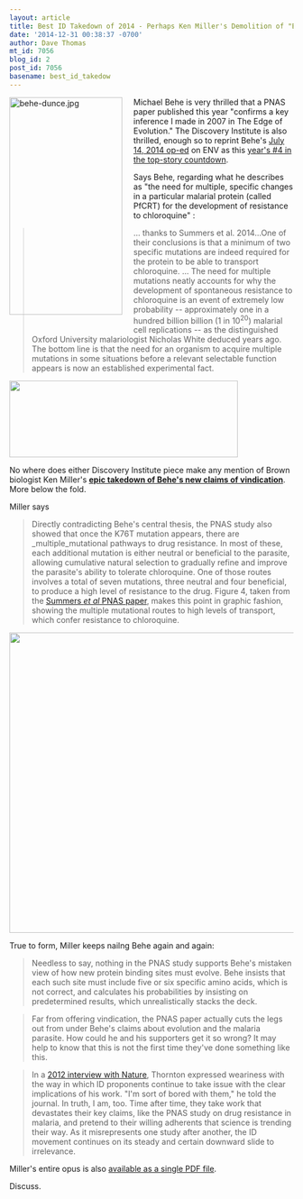 ```yaml
---
layout: article
title: Best ID Takedown of 2014 - Perhaps Ken Miller's Demolition of "Edge of Evolution"?
date: '2014-12-31 00:38:37 -0700'
author: Dave Thomas
mt_id: 7056
blog_id: 2
post_id: 7056
basename: best_id_takedow
---
```

<img src="{{ site.baseurl }}/uploads/2014/behe-dunce.jpg" alt="behe-dunce.jpg" width="200" height="386" style="float: left; margin: 0 20px 20px 0;" class="mt-image-left" />Michael Behe is very thrilled that a PNAS paper published this year "confirms a key inference I made in 2007 in The Edge of Evolution." The Discovery Institute is also thrilled, enough so to reprint Behe's [July 14, 2014 op-ed](http://www.evolutionnews.org/2014/07/a_key_inference087761.html) on ENV as this [year's #4 in the top-story countdown](http://www.evolutionnews.org/2014/12/a_key_inference_1092261.html).

Says Behe, regarding what he describes as "the need for multiple, specific changes in a particular malarial protein (called PfCRT) for the development of resistance to chloroquine" : 


> ... thanks to Summers et al. 2014...One of their conclusions is that a minimum of two specific mutations are indeed required for the protein to be able to transport chloroquine. ... The need for multiple mutations neatly accounts for why the development of spontaneous resistance to chloroquine is an event of extremely low probability -- approximately one in a hundred billion billion (1 in 10<sup>20</sup>) malarial cell replications -- as the distinguished Oxford University malariologist Nicholas White deduced years ago. The bottom line is that the need for an organism to acquire multiple mutations in some situations before a relevant selectable function appears is now an established experimental fact.

[<img src="http://www.millerandlevine.com/evolution/behe-2014/image001.png" alt="" width="405" height="136" />](http://www.pnas.org/content/111/17/E1759)

No where does either Discovery Institute piece make any mention of Brown biologist Ken Miller's [**epic takedown of Behe's new claims of vindication**](http://www.millerandlevine.com/evolution/behe-2014/Behe-1.html).  More below the fold.

Miller says 


> Directly contradicting Behe's central thesis, the PNAS study also showed that once the K76T mutation appears, there are _multiple_mutational pathways to drug resistance. In most of these, each additional mutation is either neutral or beneficial to the parasite, allowing cumulative natural selection to gradually refine and improve the parasite's ability to tolerate chloroquine.  One of those routes involves a total of seven mutations, three neutral and four beneficial, to produce a high level of resistance to the drug. Figure 4, taken from the [Summers _et al_ PNAS paper](http://www.pnas.org/content/111/17/E1759), makes this point in graphic fashion, showing the multiple mutational routes to high levels of transport, which confer resistance to chloroquine.

<img src="http://www.millerandlevine.com/evolution/behe-2014/image009.png" alt="" width="638" height="533" />

True to form, Miller keeps nailng Behe again and again: 


> Needless to say, nothing in the PNAS study supports Behe's mistaken view of how new protein binding sites must evolve. Behe insists that each such site must include five or six specific amino acids, which is not correct, and calculates his probabilities by insisting on predetermined results, which unrealistically stacks the deck.

> Far from offering vindication, the PNAS paper actually cuts the legs out from under Behe's claims about evolution and the malaria parasite. How could he and his supporters get it so wrong? It may help to know that this is not the first time they've done something like this.

> In a [2012 interview with Nature](http://www.nature.com/news/prehistoric-proteins-raising-the-dead-1.10261), Thornton expressed weariness with the way in which ID proponents continue to take issue with the clear implications of his work. "I'm sort of bored with them," he told the journal. In truth, I am, too. Time after time, they take work that devastates their key claims, like the PNAS study on drug resistance in malaria, and pretend to their willing adherents that science is trending their way. As it misrepresents one study after another, the ID movement continues on its steady and certain downward slide to irrelevance.

Miller's entire opus is also [available as a single PDF file](http://www.millerandlevine.com/evolution/behe-2014/Behe-2014.pdf).

Discuss.
